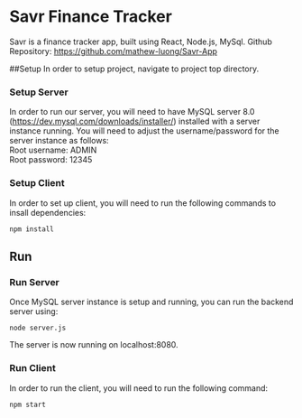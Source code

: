 # Savr Finance Tracker

Savr is a finance tracker app, built using React, Node.js, MySql.
Github Repository: https://github.com/mathew-luong/Savr-App

##Setup
In order to setup project, navigate to project top directory. 

### Setup Server
In order to run our server, you will need to have MySQL server 8.0 (https://dev.mysql.com/downloads/installer/) installed with a server instance running. You will need to adjust the username/password for the server instance as follows: <br> 
Root username: ADMIN<br>
Root password: 12345


### Setup Client
In order to set up client, you will need to run the following commands to insall dependencies:
```
npm install
```

## Run

### Run Server
Once MySQL server instance is setup and running, you can run the backend server using:
```
node server.js
```
The server is now running on localhost:8080.


### Run Client
In order to run the client, you will need to run the following command:
```
npm start
```
